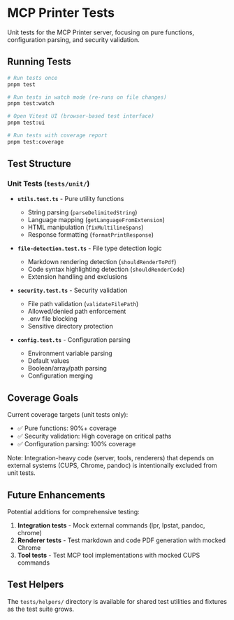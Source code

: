 # MCP Printer Tests

Unit tests for the MCP Printer server, focusing on pure functions, configuration parsing, and security validation.

## Running Tests

```bash
# Run tests once
pnpm test

# Run tests in watch mode (re-runs on file changes)
pnpm test:watch

# Open Vitest UI (browser-based test interface)
pnpm test:ui

# Run tests with coverage report
pnpm test:coverage
```

## Test Structure

### Unit Tests (`tests/unit/`)

- **`utils.test.ts`** - Pure utility functions
  - String parsing (`parseDelimitedString`)
  - Language mapping (`getLanguageFromExtension`)
  - HTML manipulation (`fixMultilineSpans`)
  - Response formatting (`formatPrintResponse`)

- **`file-detection.test.ts`** - File type detection logic
  - Markdown rendering detection (`shouldRenderToPdf`)
  - Code syntax highlighting detection (`shouldRenderCode`)
  - Extension handling and exclusions

- **`security.test.ts`** - Security validation
  - File path validation (`validateFilePath`)
  - Allowed/denied path enforcement
  - .env file blocking
  - Sensitive directory protection

- **`config.test.ts`** - Configuration parsing
  - Environment variable parsing
  - Default values
  - Boolean/array/path parsing
  - Configuration merging

## Coverage Goals

Current coverage targets (unit tests only):

- ✅ Pure functions: 90%+ coverage
- ✅ Security validation: High coverage on critical paths
- ✅ Configuration parsing: 100% coverage

Note: Integration-heavy code (server, tools, renderers) that depends on external systems (CUPS, Chrome, pandoc) is intentionally excluded from unit tests.

## Future Enhancements

Potential additions for comprehensive testing:

1. **Integration tests** - Mock external commands (lpr, lpstat, pandoc, chrome)
2. **Renderer tests** - Test markdown and code PDF generation with mocked Chrome
3. **Tool tests** - Test MCP tool implementations with mocked CUPS commands

## Test Helpers

The `tests/helpers/` directory is available for shared test utilities and fixtures as the test suite grows.

